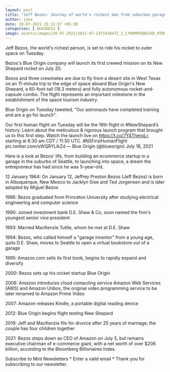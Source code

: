 ```yaml
---
layout: post
title: "Jeff Bezos: Journey of world's richest man from suburban garage to edge of space"
author: jane 
date: 20-07-2021 15:31:57 +05:30 
categories: [ BUSINESS ] 
image: assets/images/20-07-2021/2021-07-14T193847Z_2_LYNXMPEH6D16D_RTROPTP_3_SPACE-EXPLORATION-BLUEORIGIN_1626767052143_1626767068438.JPG
---
```

Jeff Bezos, the world's richest person, is set to ride his rocket to outer space on Tuesday.

Bezos's Blue Origin company will launch its first crewed mission on its New Shepard rocket on July 20.

Bezos and three crewmates are due to fly from a desert site in West Texas on an 11-minute trip to the edge of space aboard Blue Origin's New Shepard, a 60-foot-tall (18.3 meters) and fully autonomous rocket-and-capsule combo. The flight represents an important milestone in the establishment of the space tourism industry.

Blue Origin on Tuesday tweeted, "Our astronauts have completed training and are a go for launch".

Our first human flight on Tuesday will be the 16th flight in #NewShepard’s history. Learn about the meticulous & rigorous launch program that brought us to this first step. Watch the launch live on https://t.co/7Y4TherpLr, starting at 6:30 am CDT / 11:30 UTC. #NSFirstHumanFlight pic.twitter.com/xWQRYLikZd — Blue Origin (@blueorigin) July 18, 2021





Here is a look at Bezos' life, from building an ecommerce startup in a garage in the suburbs of Seattle, to launching into space, a dream the entrepreneur has had since he was 5-year-old.

12 January 1964: On January 12, Jeffrey Preston Bezos (Jeff Bezos) is born in Albuquerque, New Mexico to Jacklyn Gise and Ted Jorgensen and is later adopted by Miguel Bezos

1986: Bezos graduated from Princeton University after studying electrical engineering and computer science

1990: Joined investment bank D.E. Shaw & Co, soon named the firm's youngest senior vice president

1993: Married MacKenzie Tuttle, whom he met at D.E. Shaw

1994: Bezos, who called himself a "garage inventor" from a young age, quits D.E. Shaw, moves to Seattle to open a virtual bookstore out of a garage

1995: Amazon.com sells its first book, begins to rapidly expand and diversify

2000: Bezos sets up his rocket startup Blue Origin

2006: Amazon introduces cloud computing service Amazon Web Services (AWS) and Amazon Unbox, the original video programming service to be later renamed to Amazon Prime Video

2007: Amazon releases Kindle, a portable digital reading device

2012: Blue Origin begins flight testing New Shepard

2019: Jeff and MacKenzie file for divorce after 25 years of marriage; the couple has four children together

2021: Bezos steps down as CEO of Amazon on July 5, but remains executive chairman of e-commerce giant, with a net worth of over $206 billion, according to the Bloomberg Billionaires Index.

Subscribe to Mint Newsletters * Enter a valid email * Thank you for subscribing to our newsletter.